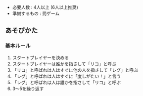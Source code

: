 * 必要人数 : 4人以上 (6人以上推奨)
* 準備するもの : 罰ゲーム
## あそびかた
### 基本ルール
1. スタートプレイヤーを決める
2. スタートプレイヤーは誰かを指さして「リコ」と呼ぶ
3. 「リコ」と呼ばれは人はすぐに他の人を指さして「レグ」と呼ぶ
4. 「レグ」と呼ばれは人はすぐに「度しがたい！」と言う
5. 「レグ」と呼ばれは人は誰かを指さして「リコ」と呼ぶ
6. 3～5を繰り返す
